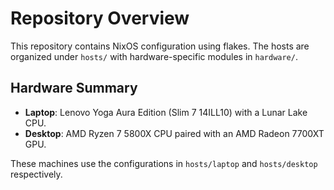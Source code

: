 # Repository Overview

This repository contains NixOS configuration using flakes. The hosts are organized under `hosts/` with hardware-specific modules in `hardware/`.

## Hardware Summary
- **Laptop**: Lenovo Yoga Aura Edition (Slim 7 14ILL10) with a Lunar Lake CPU.
- **Desktop**: AMD Ryzen 7 5800X CPU paired with an AMD Radeon 7700XT GPU.

These machines use the configurations in `hosts/laptop` and `hosts/desktop` respectively.

